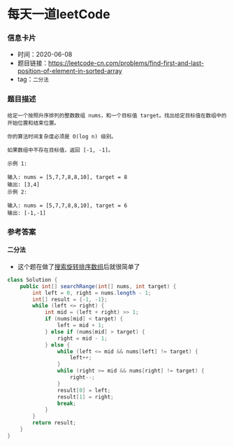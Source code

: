 # 每天一道leetCode

### 信息卡片

- 时间：2020-06-08
- 题目链接：https://leetcode-cn.com/problems/find-first-and-last-position-of-element-in-sorted-array
- tag：`二分法`

### 题目描述

```
给定一个按照升序排列的整数数组 nums，和一个目标值 target。找出给定目标值在数组中的开始位置和结束位置。

你的算法时间复杂度必须是 O(log n) 级别。

如果数组中不存在目标值，返回 [-1, -1]。

示例 1:

输入: nums = [5,7,7,8,8,10], target = 8
输出: [3,4]
示例 2:

输入: nums = [5,7,7,8,8,10], target = 6
输出: [-1,-1]

```

### 参考答案

#### 二分法
- 这个题在做了[搜索旋转排序数组](https://leetcode-cn.com/problems/search-in-rotated-sorted-array)后就很简单了

```java
class Solution {
    public int[] searchRange(int[] nums, int target) {
        int left = 0, right = nums.length - 1;
        int[] result = {-1, -1};
        while (left <= right) {
            int mid = (left + right) >> 1;
            if (nums[mid] < target) {
                left = mid + 1;
            } else if (nums[mid] > target) {
                right = mid - 1;
            } else {
                while (left <= mid && nums[left] != target) {
                    left++;
                }
                while (right >= mid && nums[right] != target) {
                    right--;
                }
                result[0] = left;
                result[1] = right;
                break;
            }
        }
        return result;
    }
}
```

